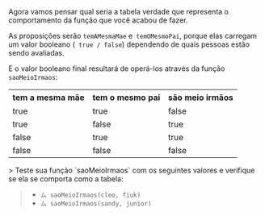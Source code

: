 Agora vamos pensar qual seria a tabela verdade que representa o comportamento da função que você acabou de fazer.
 
As proposições serão `temAMesmaMae` e` temOMesmoPai`, porque elas carregam um valor booleano (` true / false`) dependendo de quais pessoas estão sendo avaliadas.

E o valor booleano final resultará de operá-los através da função `saoMeioIrmaos`:

<table class="table table-striped table-bordered table-condensed text-center">
  <tr>
    <th class ="text-center" style="padding: 5px 8px">tem a mesma mãe</th>
    <th class ="text-center" style="padding: 5px 8px">tem o mesmo pai</th>
    <th class ="text-center" style="padding: 5px 8px">são meio irmãos</th>
  </tr>
  <tr>
    <td>true</td>
    <td>true</td>
    <td>false</td>
  </tr>
  <tr>
    <td>true</td>
    <td>false</td>
    <td>true</td>
  </tr>
  <tr>
    <td>false</td>
    <td>true</td>
    <td>true</td>
  </tr>
  <tr>
    <td>false</td>
    <td>false</td>
    <td>false</td>
  </tr>
</table>
> Teste sua função `saoMeioIrmaos` com os seguintes valores e verifique se ela se comporta como a tabela:
 
> * `ム saoMeioIrmaos(cleo, fiuk)`
> * `ム saoMeioIrmaos(sandy, junior)`

